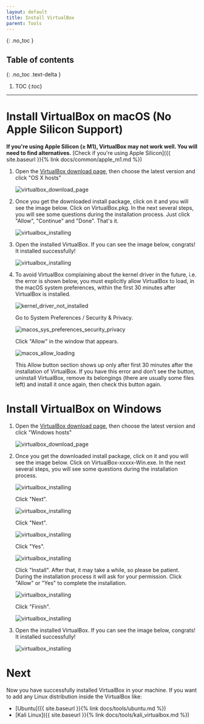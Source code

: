 ```yaml
---
layout: default
title: Install VirtualBox
parent: Tools
---
```


{: .no_toc }

## Table of contents
{: .no_toc .text-delta }

 1. TOC
{:toc}

---


# Install VirtualBox on macOS (No Apple Silicon Support)

**If you're using Apple Silicon (≥ M1), VirtualBox may not work well. You will need to find alternatives.**
[Check if you're using Apple Silicon]({{ site.baseurl }}{% link docs/common/apple_m1.md %})

 1. Open the [VirtualBox download page](https://www.virtualbox.org/wiki/Downloads), then choose the latest version and click "OS X hosts"

    ![virtualbox_download_page](/assets/images/tools/virtualbox/virtualbox_download_page.png)

 2. Once you get the downloaded install package, click on it and you will see the image below. Click on VirtualBox.pkg. In the next several steps, you will see some questions during the installation process. Just click "Allow", "Continue" and "Done". That's it.

    ![virtualbox_installing](/assets/images/tools/virtualbox/virtualbox_installing.png)

 3. Open the installed VirtualBox. If you can see the image below, congrats! It installed successfully!

    ![virtualbox_installing](/assets/images/tools/virtualbox/virtualbox_homepage.png)

 4. To avoid VirtualBox complaining about the kernel driver in the future, i.e. the error is shown below, you must explicitly allow VirtualBox to load, in the macOS system preferences, within the first 30 minutes after VirtualBox is installed.

    ![kernel_driver_not_installed](/assets/images/tools/virtualbox/kernel_driver_not_installed.png)

    Go to System Preferences / Security & Privacy.

    ![macos_sys_preferences_security_privacy](/assets/images/tools/virtualbox/macos_sys_preferences_security_privacy.png)

    Click "Allow" in the window that appears.

    ![macos_allow_loading](/assets/images/tools/virtualbox/macos_allow_loading.png)

    This Allow button section shows up only after first 30 minutes after the installation of VirtualBox. If you have this error and don’t see the button, uninstall VirtualBox, remove its belongings (there are usually some files left) and install it once again, then check this button again.

# Install VirtualBox on Windows

 1. Open the [VirtualBox download page](https://www.virtualbox.org/wiki/Downloads), then choose the latest version and click "Windows hosts"

    ![virtualbox_download_page](/assets/images/tools/virtualbox/virtualbox_windows_homepage.png)

 2. Once you get the downloaded install package, click on it and you will see the image below. Click on VirtualBox-xxxxx-Win.exe. In the next several steps, you will see some questions during the installation process.

    ![virtualbox_installing](/assets/images/tools/virtualbox/virtualbox_windows_install.png)

    Click "Next".

    ![virtualbox_installing](/assets/images/tools/virtualbox/virtualbox_windows_install_1.png)

    Click "Next".

    ![virtualbox_installing](/assets/images/tools/virtualbox/virtualbox_windows_install_2.png)

    Click "Yes".

    ![virtualbox_installing](/assets/images/tools/virtualbox/virtualbox_windows_install_3.png)

    Click "Install". After that, it may take a while, so please be patient. During the installation process it will ask for your permission. Click "Allow" or "Yes" to complete the installation.

    ![virtualbox_installing](/assets/images/tools/virtualbox/virtualbox_windows_install_4.png)

    Click "Finish".

    ![virtualbox_installing](/assets/images/tools/virtualbox/virtualbox_windows_install_5.png)

 3. Open the installed VirtualBox. If you can see the image below, congrats! It installed successfully!

    ![virtualbox_installing](/assets/images/tools/virtualbox/virtualbox_windows_home.png)

# Next

Now you have successfully installed VirtualBox in your machine. If you want to add any Linux distribution inside the VirtualBox like:

* [Ubuntu]({{ site.baseurl }}{% link docs/tools/ubuntu.md %})
* [Kali Linux]({{ site.baseurl }}{% link docs/tools/kali_virtualbox.md %})
